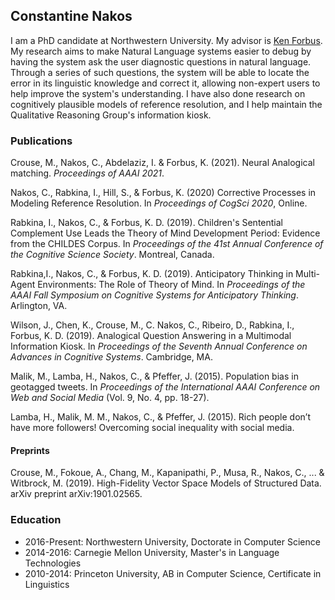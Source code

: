 ## Constantine Nakos

I am a PhD candidate at Northwestern University.  My advisor is [Ken Forbus](https://www.qrg.northwestern.edu/).  My research aims to make Natural Language systems easier to debug by having the system ask the user diagnostic questions in natural language.  Through a series of such questions, the system will be able to locate the error in its linguistic knowledge and correct it, allowing non-expert users to help improve the system's understanding.  I have also done research on cognitively plausible models of reference resolution, and I help maintain the Qualitative Reasoning Group's information kiosk.

### Publications

Crouse, M., Nakos, C., Abdelaziz, I. & Forbus, K. (2021). Neural Analogical matching. *Proceedings of AAAI 2021*.

Nakos, C., Rabkina, I., Hill, S., & Forbus, K. (2020) Corrective Processes in Modeling Reference Resolution. In *Proceedings of CogSci 2020*, Online.

Rabkina, I., Nakos, C., & Forbus, K. D. (2019). Children's Sentential Complement Use Leads the Theory of Mind Development Period: Evidence from the CHILDES Corpus. In *Proceedings of the 41st Annual Conference of the Cognitive Science Society*. Montreal, Canada.

Rabkina,I., Nakos, C., & Forbus, K. D. (2019). Anticipatory Thinking in Multi-Agent Environments: The Role of Theory of Mind. In *Proceedings of the AAAI Fall Symposium on Cognitive Systems for Anticipatory Thinking*. Arlington, VA.

Wilson, J., Chen, K., Crouse, M., C. Nakos, C., Ribeiro, D., Rabkina, I., Forbus, K. D. (2019). Analogical Question Answering in a Multimodal Information Kiosk. In *Proceedings of the Seventh Annual Conference on Advances in Cognitive Systems*. Cambridge, MA.

Malik, M., Lamba, H., Nakos, C., & Pfeffer, J. (2015). Population bias in geotagged tweets. In *Proceedings of the International AAAI Conference on Web and Social Media* (Vol. 9, No. 4, pp. 18-27).

Lamba, H., Malik, M. M., Nakos, C., & Pfeffer, J. (2015). Rich people don’t have more followers! Overcoming social inequality with social media.

#### Preprints

Crouse, M., Fokoue, A., Chang, M., Kapanipathi, P., Musa, R., Nakos, C., ... & Witbrock, M. (2019). High-Fidelity Vector Space Models of Structured Data. arXiv preprint arXiv:1901.02565.

### Education

- 2016-Present: Northwestern University, Doctorate in Computer Science
- 2014-2016: Carnegie Mellon University, Master's in Language Technologies
- 2010-2014: Princeton University, AB in Computer Science, Certificate in Linguistics
